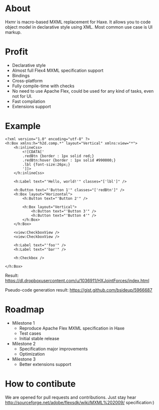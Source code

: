 About
====

Hxmr is macro-based MXML replacement for Haxe. It allows you to code object model in declarative style using XML.
Most common use case is UI markup. 

Profit
====
- Declarative style
- Almost full Flex4 MXML specification support
- Bindings
- Cross-platform
- Fully compile-time with checks
- No need to use Apache Flex, could be used for any kind of tasks, even not for UI.
- Fast compilation
- Extensions support

Example
====
```mxml
<?xml version="1.0" encoding="utf-8" ?>
<h:Box xmlns:h="h2d.comp.*" layout="Vertical" xmlns:view="*">
	<h:inlineCss>
		<![CDATA['
		.redBtn {border : 1px solid red;} 
		.redBtn:hover {border : 1px solid #990000;}
		.lbl {font-size:26px;}
		']]>
	</h:inlineCss>
	
	<h:Label text="'Hello, world!'" classes="['lbl']" />
	
	<h:Button text="'Button 1'" classes="['redBtn']" />
	<h:Box layout="Horizontal">
		<h:Button text="'Button 2'" />
		
		<h:Box layout="Vertical">
			<h:Button text="'Button 3'" />
			<h:Button text="'Button 4'" />
		</h:Box>
	</h:Box>
	
	<view:CheckboxView />
	<view:CheckboxView />
	
	<h:Label text="'foo'" />
	<h:Label text="'bar'" />
	
	<h:Checkbox />
	
</h:Box>
```

Result: https://dl.dropboxusercontent.com/u/1036911/HXJointForces/index.html

Pseudo-code generation result: https://gist.github.com/bsideup/5966687

Roadmap
====
- Milestone 1
  - Reproduce Apache Flex MXML specification in Haxe
  - Test cases
  - Initial stable release
- Milestone 2
  - Specification major improvements 
  - Optimization
- Milestone 3
  - Better extensions support

How to contibute
====
We are opened for pull requests and contributions. Just stay hear http://sourceforge.net/adobe/flexsdk/wiki/MXML%202009/ specification:)
